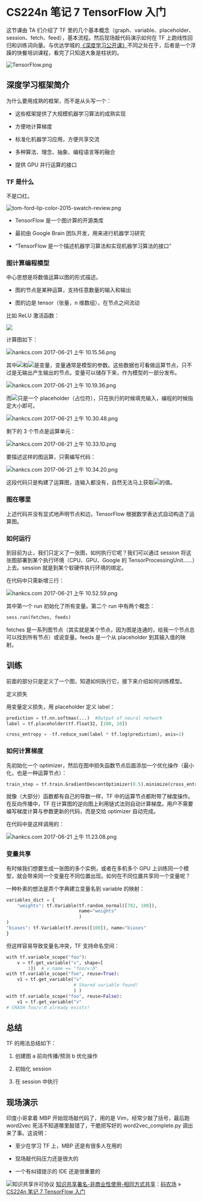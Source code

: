 # CS224n 笔记 7 TensorFlow 入门

这节课由 TA 们介绍了 TF 里的几个基本概念（graph、variable、placeholder、session、fetch、feed），基本流程。然后现场敲代码演示如何在 TF 上跑线性回归和训练词向量。与优达学城的[《深度学习公开课》](http://www.hankcs.com/ml/notmnist.html)不同之处在于，后者是一个浮躁的快餐培训课程，看完了只知道大象是柱状的。

![TensorFlow.png](img/272ceb5b6f404b0b10c7a45257b57bbf.jpg "TensorFlow.png")

## 深度学习框架简介

为什么要用成熟的框架，而不是从头写一个：

*   这些框架提供了大规模机器学习算法的成熟实现

*   方便地计算梯度

*   标准化机器学习应用，方便共享交流

*   多种算法、理念、抽象、编程语言等的融合

*   提供 GPU 并行运算的接口

### TF 是什么

不是口红。

![tom-ford-lip-color-2015-swatch-review.png](img/e4014d33ad95adc86b6609886b2aa55a.jpg "tom-ford-lip-color-2015-swatch-review.png")

*   TensorFlow 是一个图计算的开源类库

*   最初由 Google Brain 团队开发，用来进行机器学习研究

*   “TensorFlow 是一个描述机器学习算法和实现机器学习算法的接口”

### 图计算编程模型

中心思想是将数值运算以图的形式描述。

*   图的节点是某种运算，支持任意数量的输入和输出

*   图的边是 tensor（张量，n 维数组），在节点之间流动

比如 ReLU 激活函数：

![](img/89bd028d157cb1bca7cb27b44fd8b03c.jpg)

计算图如下：

![hankcs.com 2017-06-21 上午 10.15.56.png](img/3c6e51849fa13b8ad3852054026f6636.jpg "hankcs.com 2017-06-21 上午 10.15.56.png")

其中![](img/90490a34512e9bd1843ed4da713d0813.jpg)和![](img/6872867a863714d15d9a0d64c20734ce.jpg)是变量，变量通常是模型的参数。这些数据也可看做运算节点，只不过是无输出产生输出的节点。变量可以储存下来，作为模型的一部分发布。

![hankcs.com 2017-06-21 上午 10.19.36.png](img/788fe15f1a9a9ef76c416289fa11e9a0.jpg "hankcs.com 2017-06-21 上午 10.19.36.png")

而![](img/40779fc60a53ff2b70f832ec10cade09.jpg)只是一个 placeholder（占位符），只在执行的时候填充输入，编程的时候指定大小即可。

![hankcs.com 2017-06-21 上午 10.30.48.png](img/4c3308b0452c530e2036ea7decd85ddc.jpg "hankcs.com 2017-06-21 上午 10.30.48.png")

剩下的 3 个节点是运算单元：

![hankcs.com 2017-06-21 上午 10.33.10.png](img/06a68b617aaed6fc0a9f3b55e6338d98.jpg "hankcs.com 2017-06-21 上午 10.33.10.png")

要描述这样的图运算，只需编写代码：

![hankcs.com 2017-06-21 上午 10.34.20.png](img/a641db6723f384fc636c7b041c646f0f.jpg "hankcs.com 2017-06-21 上午 10.34.20.png")

这段代码只是构建了运算图，连输入都没有，自然无法马上获取![](img/7cb1807f05c90f9cdce1f91ba4cee58d.jpg)的值。

### 图在哪里

上述代码并没有显式地声明节点和边，TensorFlow 根据数学表达式自动构造了运算图。

### 如何运行

到目前为止，我们只定义了一张图，如何执行它呢？我们可以通过 session 将这张图部署到某个执行环境（CPU、GPU、Google 的 TensorProcessingUnit……）上去。session 就是到某个软硬件执行环境的绑定。

在代码中只需新增三行：

![hankcs.com 2017-06-21 上午 10.52.59.png](img/5d7e4504532d09df0527e39e8ff2d556.jpg "hankcs.com 2017-06-21 上午 10.52.59.png")

其中第一个 run 初始化了所有变量。第二个 run 中有两个概念：

```py
sess.run(fetches, feeds)	
```

fetches 是一系列图节点（其实就是某个节点，因为图是连通的，给我一个节点总可以找到所有节点）或说变量。feeds 是一个从 placeholder 到其输入值的映射。

## 训练

前面的部分只是定义了一个图，知道如何执行它，接下来介绍如何训练模型。

定义损失

用变量定义损失，用 placeholder 定义 label：

```py
prediction = tf.nn.softmax(...)  #Output of neural network
label = tf.placeholder(tf.float32, [100, 10])

cross_entropy = -tf.reduce_sum(label * tf.log(prediction), axis=1)
```

### 如何计算梯度

先初始化一个 optimizer，然后在图中损失函数节点后面添加一个优化操作（最小化，也是一种运算节点）：

```py
train_step = tf.train.GradientDescentOptimizer(0.5).minimize(cross_entropy)
```

就像（大部分）函数都有自己的导数一样，TF 中的运算节点都附带了梯度操作。在反向传播中，TF 在计算图的逆向图上利用链式法则自动计算梯度。用户不需要编写梯度计算与参数更新的代码，而是交给 optimizer 自动完成。

在代码中是这样调用的：

![hankcs.com 2017-06-21 上午 11.23.08.png](img/2d3261bd982e838fba120be49e151632.jpg "hankcs.com 2017-06-21 上午 11.23.08.png")

### 变量共享

有时候我们想要生成一张图的多个实例，或者在多机多个 GPU 上训练同一个模型，就会带来同一个变量在不同位置出现。如何在不同位置共享同一个变量呢？

一种朴素的想法是弄个字典建立变量名到 variable 的映射：

```py
variables_dict = {
    "weights": tf.Variable(tf.random_normal([782, 100]),
                           name="weights"
                           )
)
"biases": tf.Variable(tf.zeros([100]), name="biases"
}
```

但这样容易导致变量名冲突，TF 支持命名空间：

```py
with tf.variable_scope("foo"):
    v = tf.get_variable("v", shape=[
        1])  # v.name == "foo/v:0"
with tf.variable_scope("foo", reuse=True):
    v1 = tf.get_variable("v"
                         # Shared variable found!
                         ) )
with tf.variable_scope("foo", reuse=False):
    v1 = tf.get_variable("v"
# CRASH foo/v:0 already exists!
```

## 总结

TF 的用法总结如下：

1.  创建图
    a 前向传播/预测
    b 优化操作

2.  初始化 session

3.  在 session 中执行

## 现场演示

印度小哥拿着 MBP 开始现场敲代码了，用的是 Vim，经常少敲了括号，最后跑 word2vec 死活不知道哪里敲错了，干脆把写好的 word2vec_complete.py 调出来了事。这说明：

*   至少在学习 TF 上，MBP 还是有很多人在用的

*   现场敲代码压力还是很大的

*   一个有纠错提示的 IDE 还是很重要的 

![知识共享许可协议](http://www.hankcs.com/license/) [知识共享署名-非商业性使用-相同方式共享](http://www.hankcs.com/license/)：[码农场](http://www.hankcs.com) » [CS224n 笔记 7 TensorFlow 入门](http://www.hankcs.com/nlp/cs224n-tensorflow.html)